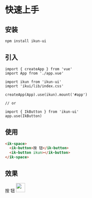 # 快速上手

<!-- <img width="80" style="margin-top: 40px" src="/ikun-ui/ikun.gif" /> -->

## 安装

```bash
npm install ikun-ui
```

## 引入

```js{4,5}
import { createApp } from 'vue'
import App from './app.vue'

import ikun from 'ikun-ui'
import 'ikui/lib/index.css'

createApp(App).use(ikun).mount('#app')

// or

import { IkButton } from 'ikun-ui'
app.use(IkButton)
```

## 使用

```html
<ik-space>
  <ik-button>按 钮</ik-button>
  <ik-button ikun></ik-button>
</ik-space>
```

## 效果

<ik-space>
  <ik-button>按 钮</ik-button>

  <ik-button>
    <img width="30" src="https://laine001.github.io/ikun-ui/ikun.gif" />
  </ik-button>
</ik-space>
